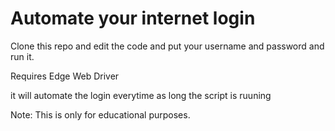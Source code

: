 # Automate your internet login

Clone this repo and edit the code and put your username and password and run it.

Requires Edge Web Driver

it will automate the login everytime as long the script is ruuning

Note: This is only for educational purposes.
